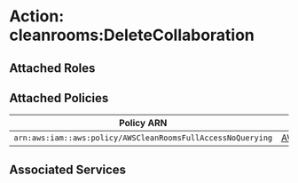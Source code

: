 # Action: cleanrooms:DeleteCollaboration

## Attached Roles

## Attached Policies

| Policy ARN | Policy Name |
|------------|-------------|
| `arn:aws:iam::aws:policy/AWSCleanRoomsFullAccessNoQuerying` | [AWSCleanRoomsFullAccessNoQuerying](../policies.md#awscleanroomsfullaccessnoquerying) |

## Associated Services

